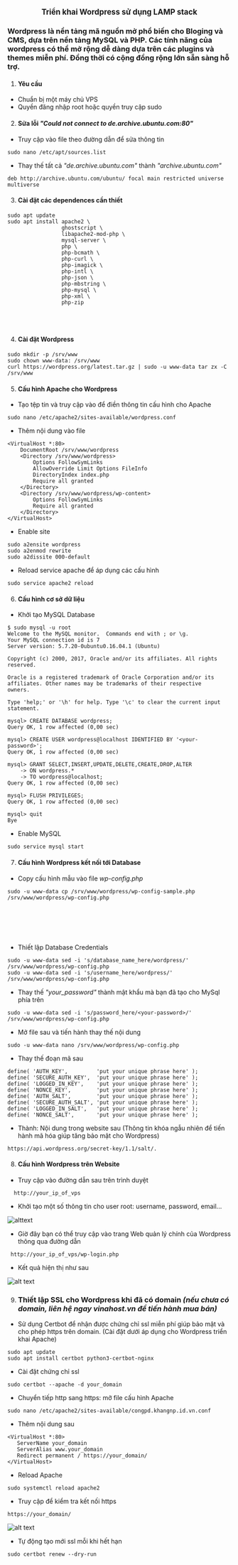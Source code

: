 # <p align="center" style="font-size:17px;"> Triển khai Wordpress sử dụng LAMP stack </p>

### Wordpress là nền tảng mã nguồn mở phổ biến cho Bloging và CMS, dựa trên nền tảng MySQL và PHP. Các tính năng của wordpress có thể mở rộng dễ dàng dựa trên các plugins và themes miễn phí. Đồng thời có cộng đồng rộng lớn sẵn sàng hỗ trợ.

1. #### Yêu cầu 
 - Chuẩn bị một máy chủ VPS
 - Quyền đăng nhập root hoặc quyền truy cập sudo
2. #### Sửa lỗi _"Could not connect to de.archive.ubuntu.com:80"_
 - Truy cập vào file theo đường dẫn để sửa thông tin
 ```
 sudo nano /etc/apt/sources.list
 ```
 - Thay thế tất cả _"de.archive.ubuntu.com"_ thành _"archive.ubuntu.com"_
 ```
 deb http://archive.ubuntu.com/ubuntu/ focal main restricted universe multiverse
 ```
3. #### Cài đặt các dependences cần thiết
```
sudo apt update
sudo apt install apache2 \
                 ghostscript \
                 libapache2-mod-php \
                 mysql-server \
                 php \
                 php-bcmath \
                 php-curl \
                 php-imagick \
                 php-intl \
                 php-json \
                 php-mbstring \
                 php-mysql \
                 php-xml \
                 php-zip
```   
<br></br>

4. #### Cài đặt Wordpress
```
sudo mkdir -p /srv/www
sudo chown www-data: /srv/www
curl https://wordpress.org/latest.tar.gz | sudo -u www-data tar zx -C /srv/www
```
5. #### Cấu hình Apache cho Wordpress
- Tạo tệp tin và truy cập vào để điền thông tin cấu hình cho Apache
```
sudo nano /etc/apache2/sites-available/wordpress.conf
```
- Thêm nội dung vào file
```
<VirtualHost *:80>
    DocumentRoot /srv/www/wordpress
    <Directory /srv/www/wordpress>
        Options FollowSymLinks
        AllowOverride Limit Options FileInfo
        DirectoryIndex index.php
        Require all granted
    </Directory>
    <Directory /srv/www/wordpress/wp-content>
        Options FollowSymLinks
        Require all granted
    </Directory>
</VirtualHost>
```
- Enable site
```
sudo a2ensite wordpress
sudo a2enmod rewrite
sudo a2dissite 000-default
```
- Reload service apache để áp dụng các cấu hình
```
sudo service apache2 reload
```
6. #### Cấu hình cơ sở dữ liệu
- Khởi tạo MySQL Database
```
$ sudo mysql -u root
Welcome to the MySQL monitor.  Commands end with ; or \g.
Your MySQL connection id is 7
Server version: 5.7.20-0ubuntu0.16.04.1 (Ubuntu)

Copyright (c) 2000, 2017, Oracle and/or its affiliates. All rights reserved.

Oracle is a registered trademark of Oracle Corporation and/or its
affiliates. Other names may be trademarks of their respective
owners.

Type 'help;' or '\h' for help. Type '\c' to clear the current input statement.

mysql> CREATE DATABASE wordpress;
Query OK, 1 row affected (0,00 sec)

mysql> CREATE USER wordpress@localhost IDENTIFIED BY '<your-password>';
Query OK, 1 row affected (0,00 sec)

mysql> GRANT SELECT,INSERT,UPDATE,DELETE,CREATE,DROP,ALTER
    -> ON wordpress.*
    -> TO wordpress@localhost;
Query OK, 1 row affected (0,00 sec)

mysql> FLUSH PRIVILEGES;
Query OK, 1 row affected (0,00 sec)

mysql> quit
Bye
```
- Enable MySQL
```
sudo service mysql start
```
7. #### Cấu hình Wordpress kết nối tới Database
- Copy cấu hình mẫu vào file _wp-config.php_
```
sudo -u www-data cp /srv/www/wordpress/wp-config-sample.php /srv/www/wordpress/wp-config.php
```
<br></br>
<br></br>

- Thiết lập Database Credentials
```
sudo -u www-data sed -i 's/database_name_here/wordpress/' /srv/www/wordpress/wp-config.php
sudo -u www-data sed -i 's/username_here/wordpress/' /srv/www/wordpress/wp-config.php

```
- Thay thế _"your_password"_ thành mật khẩu mà bạn đã tạo cho MySql phía trên
```
sudo -u www-data sed -i 's/password_here/<your-password>/' /srv/www/wordpress/wp-config.php
```

- Mở file sau và tiến hành thay thế nội dung
```
sudo -u www-data nano /srv/www/wordpress/wp-config.php
```
- Thay thế đoạn mã sau
```
define( 'AUTH_KEY',         'put your unique phrase here' );
define( 'SECURE_AUTH_KEY',  'put your unique phrase here' );
define( 'LOGGED_IN_KEY',    'put your unique phrase here' );
define( 'NONCE_KEY',        'put your unique phrase here' );
define( 'AUTH_SALT',        'put your unique phrase here' );
define( 'SECURE_AUTH_SALT', 'put your unique phrase here' );
define( 'LOGGED_IN_SALT',   'put your unique phrase here' );
define( 'NONCE_SALT',       'put your unique phrase here' );
```
- Thành: Nội dung trong website sau (Thông tin khóa ngẫu nhiên để tiến hành mã hóa giúp tăng bảo mật cho Wordpress)
```
https://api.wordpress.org/secret-key/1.1/salt/.
```
8. #### Cấu hình Wordpress trên Website
- Truy cập vào đường dẫn sau trên trình duyệt
```
  http://your_ip_of_vps
```
- Khởi tạo một số thông tin cho user root: username, password, email...

![alttext](image.png)

- Giờ đây bạn có thể truy cập vào trang Web quản lý chính của Wordpress thông qua đường dẫn
 ```
  http://your_ip_of_vps/wp-login.php
 ```

 - Kết quả hiện thị như sau
 
 ![alt text](image-2.png)

 9. ### Thiết lập SSL cho Wordpress khi đã có domain _(nếu chưa có domain, liên hệ ngay vinahost.vn để tiến hành mua bán)_

 - Sử dụng Certbot để nhận được chứng chỉ ssl miễn phí giúp bảo mật và cho phép https trên domain. (Cài đặt dưới áp dụng cho Wordpress triển khai Apache)

 ```
sudo apt update
sudo apt install certbot python3-certbot-nginx
 ```

 - Cài đặt chứng chỉ ssl
 ```
 sudo certbot --apache -d your_domain
 ```

 - Chuyển tiếp http sang https: mở file cấu hình Apache
 ```
 sudo nano /etc/apache2/sites-available/congpd.khangnp.id.vn.conf
 ```
 - Thêm nội dung sau
 ```
<VirtualHost *:80>
    ServerName your_domain
    ServerAlias www.your_domain
    Redirect permanent / https://your_domain/
</VirtualHost>
 ```
 - Reload Apache
 ```
 sudo systemctl reload apache2
```

- Truy cập để kiểm tra kết nối https
```
https://your_domain/
```

![alt text](image-3.png)

- Tự động tạo mới ssl mỗi khi hết hạn

```
sudo certbot renew --dry-run
```
